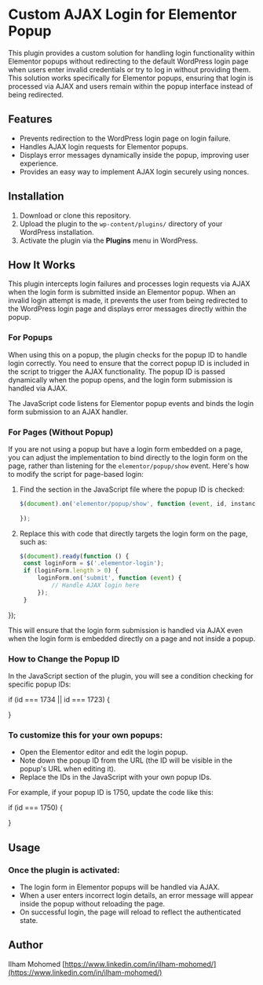 # Custom AJAX Login for Elementor Popup

This plugin provides a custom solution for handling login functionality within Elementor popups without redirecting to the default WordPress login page when users enter invalid credentials or try to log in without providing them. This solution works specifically for Elementor popups, ensuring that login is processed via AJAX and users remain within the popup interface instead of being redirected.

## Features
- Prevents redirection to the WordPress login page on login failure.
- Handles AJAX login requests for Elementor popups.
- Displays error messages dynamically inside the popup, improving user experience.
- Provides an easy way to implement AJAX login securely using nonces.

## Installation
1. Download or clone this repository.
2. Upload the plugin to the `wp-content/plugins/` directory of your WordPress installation.
3. Activate the plugin via the **Plugins** menu in WordPress.

## How It Works
This plugin intercepts login failures and processes login requests via AJAX when the login form is submitted inside an Elementor popup. When an invalid login attempt is made, it prevents the user from being redirected to the WordPress login page and displays error messages directly within the popup.

### For Popups
When using this on a popup, the plugin checks for the popup ID to handle login correctly. You need to ensure that the correct popup ID is included in the script to trigger the AJAX functionality. The popup ID is passed dynamically when the popup opens, and the login form submission is handled via AJAX.

The JavaScript code listens for Elementor popup events and binds the login form submission to an AJAX handler.

### For Pages (Without Popup)
If you are not using a popup but have a login form embedded on a page, you can adjust the implementation to bind directly to the login form on the page, rather than listening for the `elementor/popup/show` event. Here's how to modify the script for page-based login:

1. Find the section in the JavaScript file where the popup ID is checked:

   ```javascript
   $(document).on('elementor/popup/show', function (event, id, instance) {
       
   });
   
2. Replace this with code that directly targets the login form on the page, such as:
   ```javascript
   $(document).ready(function () {
    const loginForm = $('.elementor-login');
    if (loginForm.length > 0) {
        loginForm.on('submit', function (event) {
            // Handle AJAX login here
        });
    }
});

   
This will ensure that the login form submission is handled via AJAX even when the login form is embedded directly on a page and not inside a popup.

### How to Change the Popup ID

In the JavaScript section of the plugin, you will see a condition checking for specific popup IDs:


   if (id === 1734 || id === 1723) {
   
}

### To customize this for your own popups:
- Open the Elementor editor and edit the login popup.
- Note down the popup ID from the URL (the ID will be visible in the popup's URL when editing it).
- Replace the IDs in the JavaScript with your own popup IDs.

For example, if your popup ID is 1750, update the code like this:

if (id === 1750) {

}

## Usage
### Once the plugin is activated:
- The login form in Elementor popups will be handled via AJAX.
- When a user enters incorrect login details, an error message will appear inside the popup without reloading the page.
- On successful login, the page will reload to reflect the authenticated state.

## Author
Ilham Mohomed
[https://www.linkedin.com/in/ilham-mohomed/](https://www.linkedin.com/in/ilham-mohomed/)
